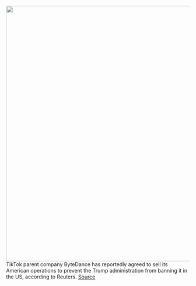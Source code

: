 <img src='https://cdn.vox-cdn.com/thumbor/zhaDl3Dvr_GqGfKDSa48D5zazMk=/0x0:2040x1360/1200x800/filters:focal(857x517:1183x843)/cdn.vox-cdn.com/uploads/chorus_image/image/67142578/acastro_190402_3308_Guide_TikTok_0001.0.jpg' width='700px' /><br/>
TikTok parent company ByteDance has reportedly agreed to sell its American operations to prevent the Trump administration from banning it in the US, according to Reuters.
<a href='https://www.theverge.com/2020/8/1/21350687/trump-tiktok-order-ban-us-app'> Source <a/>